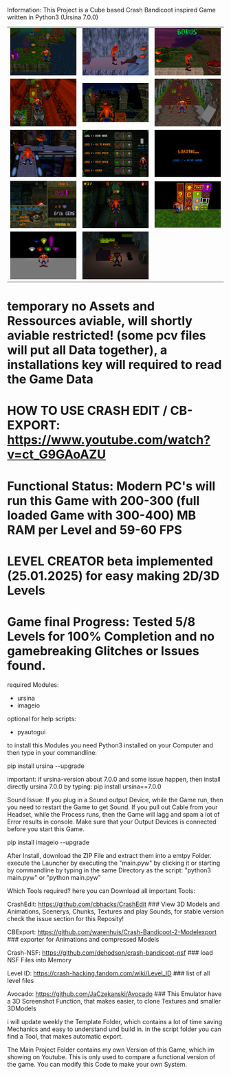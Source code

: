Information: This Project is a Cube based Crash Bandicoot inspired Game written in Python3 (Ursina 7.0.0)
<table>
  <tr>
    <td><img src="screenshot/cb_01.jpg" width="300" /></td>
    <td><img src="screenshot/cb_02.jpg" width="300" /></td>
    <td><img src="screenshot/cb_03.jpg" width="300" /></td>
  </tr>
  <tr>
    <td><img src="screenshot/cb_04.jpg" width="300" /></td>
    <td><img src="screenshot/cb_05.jpg" width="300" /></td>
    <td><img src="screenshot/cb_06.jpg" width="300" /></td>
  </tr>
  <tr>
    <td><img src="screenshot/cb_07.jpg" width="300" /></td>
    <td><img src="screenshot/cb_08.jpg" width="300" /></td>
    <td><img src="screenshot/cb_09.jpg" width="300" /></td>
  </tr>
  <tr>
    <td><img src="screenshot/cb_10.jpg" width="300" /></td>
    <td><img src="screenshot/cb_11.jpg" width="300" /></td>
    <td><img src="screenshot/cb_12.jpg" width="300" /></td>
  </tr>
  <tr>
    <td><img src="screenshot/cb_13.jpg" width="300" /></td>
    <td><img src="screenshot/cb_14.jpg" width="300" /></td>
  </tr>
</table>

# temporary no Assets and Ressources aviable, will shortly aviable restricted! (some pcv files will put all Data together), a installations key will required to read the Game Data #
# HOW TO USE CRASH EDIT / CB-EXPORT: https://www.youtube.com/watch?v=ct_G9GAoAZU #

# Functional Status: Modern PC's will run this Game with 200-300 (full loaded Game with 300-400) MB RAM per Level and 59-60 FPS
# LEVEL CREATOR beta implemented (25.01.2025) for easy making 2D/3D Levels
# Game final Progress: Tested 5/8 Levels for 100% Completion and no gamebreaking Glitches or Issues found.

required Modules:
- ursina
- imageio

optional for help scripts:
- pyautogui

to install this Modules you need Python3 installed on your Computer and then type in your commandline:

pip install ursina --upgrade

important: if ursina-version about 7.0.0 and some issue happen, then install
directly ursina 7.0.0 by typing: pip install ursina==7.0.0

Sound Issue: If you plug in a Sound output Device, while the Game run, then
you need to restart the Game to get Sound. If you pull out Cable from your 
Headset, while the Process runs, then the Game will lagg and spam a lot of
Error results in console. Make sure that your Output Devices is connected before
you start this Game.

pip install imageio --upgrade

After Install, download the ZIP File and extract them into a emtpy Folder.
execute the Launcher by executing the "main.pyw" by clicking it or starting by
commandline by typing in the same Directory as the script: "python3 main.pyw" or "python main.pyw"

Which Tools required? here you can Download all important Tools:

CrashEdit: https://github.com/cbhacks/CrashEdit ### View 3D Models and Animations, Scenerys, Chunks, Textures and play Sounds, for stable version check the issue section for this Reposity!

CBExport:  https://github.com/warenhuis/Crash-Bandicoot-2-Modelexport ### exporter for Animations and compressed Models

Crash-NSF: https://github.com/dehodson/crash-bandicoot-nsf ### load NSF Files into Memory

Level ID:  https://crash-hacking.fandom.com/wiki/Level_ID ### list of all level files

Avocado:   https://github.com/JaCzekanski/Avocado ### This Emulator have a 3D Screenshot Function, that makes easier, to clone Textures and smaller 3DModels

i will update weekly the Template Folder, which contains a lot of time saving Mechanics and easy to understand und build in.
in the script folder you can find a Tool, that makes automatic export.

The Main Project Folder contains my own Version of this Game, which im showing on Youtube. This is only used to compare a functional version of the game.
You can modify this Code to make your own System.
